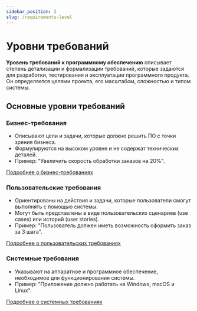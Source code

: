 ```yaml
---
sidebar_position: 2
slug: /requirements-level
---
```


# Уровни требований

**Уровень требований к программному обеспечению** описывает степень детализации и формализации требований, которые задаются для разработки, тестирования и эксплуатации программного продукта. Он определяется целями проекта, его масштабом, сложностью и типом системы.

## Основные уровни требований

### Бизнес-требования

* Описывают цели и задачи, которые должно решить ПО с точки зрения бизнеса.  
* Формулируются на высоком уровне и не содержат технических деталей.  
* Пример: "Увеличить скорость обработки заказов на 20%".

[Подробнее о бизнес-требованиях](/requirements/requirements-level/business.md)

### Пользовательские требования

* Ориентированы на действия и задачи, которые пользователи смогут выполнять с помощью системы.  
* Могут быть представлены в виде пользовательских сценариев (use cases) или историй (user stories).
* Пример: "Пользователь должен иметь возможность оформить заказ за 3 шага".

[Подробнее о пользовательских требованиях](/requirements/requirements-level/user.md)

### Системные требования

* Указывают на аппаратное и программное обеспечение, необходимое для функционирования системы.  
* Пример: "Приложение должно работать на Windows, macOS и Linux".

[Подробнее о системных требованиях](/requirements/requirements-level/system.md)
